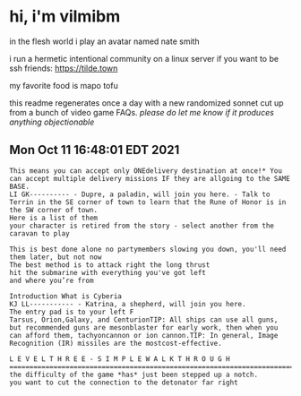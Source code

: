 # hi, i'm vilmibm

in the flesh world i play an avatar named nate smith

i run a hermetic intentional community on a linux server if you want to be ssh friends: https://tilde.town

my favorite food is mapo tofu

this readme regenerates once a day with a new randomized sonnet cut up from a bunch of video game FAQs.
_please do let me know if it produces anything objectionable_

## Mon Oct 11 16:48:01 EDT 2021

    This means you can accept only ONEdelivery destination at once!* You can accept multiple delivery missions IF they are allgoing to the SAME BASE.
    LI GK---------- - Dupre, a paladin, will join you here. - Talk to Terrin in the SE corner of town to learn that the Rune of Honor is in the SW corner of town.
    Here is a list of them
    your character is retired from the story - select another from the caravan to play
    
    This is best done alone no partymembers slowing you down, you'll need them later, but not now
    The best method is to attack right the long thrust
    hit the submarine with everything you've got left
    and where you’re from
    
    Introduction What is Cyberia
    KJ LL----------- - Katrina, a shepherd, will join you here.
    The entry pad is to your left F
    Tarsus, Orion,Galaxy, and CenturionTIP: All ships can use all guns, but recommended guns are mesonblaster for early work, then when you can afford them, tachyoncannon or ion cannon.TIP: In general, Image Recognition (IR) missiles are the mostcost-effective.
    
    L E V E L T H R E E - S I M P L E W A L K T H R O U G H =============================================================================Well, the difficulty of the game *has* just been stepped up a notch.
    you want to cut the connection to the detonator far right
